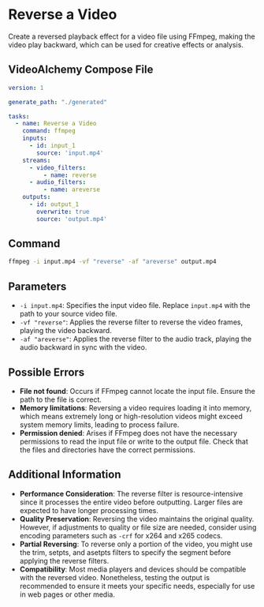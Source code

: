 # Reverse a Video

Create a reversed playback effect for a video file using FFmpeg, making the video play backward, which can be used for creative effects or analysis.

## VideoAlchemy Compose File

```yaml
version: 1

generate_path: "./generated"

tasks:
  - name: Reverse a Video
    command: ffmpeg
    inputs:
      - id: input_1
        source: 'input.mp4'
    streams:
      - video_filters:
          - name: reverse
      - audio_filters:
          - name: areverse
    outputs:
      - id: output_1
        overwrite: true
        source: 'output.mp4'
```


## Command

```bash
ffmpeg -i input.mp4 -vf "reverse" -af "areverse" output.mp4
```

## Parameters

- `-i input.mp4`: Specifies the input video file. Replace `input.mp4` with the path to your source video file.
- `-vf "reverse"`: Applies the reverse filter to reverse the video frames, playing the video backward.
- `-af "areverse"`: Applies the reverse filter to the audio track, playing the audio backward in sync with the video.

## Possible Errors

- **File not found**: Occurs if FFmpeg cannot locate the input file. Ensure the path to the file is correct.
- **Memory limitations**: Reversing a video requires loading it into memory, which means extremely long or high-resolution videos might exceed system memory limits, leading to process failure.
- **Permission denied**: Arises if FFmpeg does not have the necessary permissions to read the input file or write to the output file. Check that the files and directories have the correct permissions.

## Additional Information

- **Performance Consideration**: The reverse filter is resource-intensive since it processes the entire video before outputting. Larger files are expected to have longer processing times.
- **Quality Preservation**: Reversing the video maintains the original quality. However, if adjustments to quality or file size are needed, consider using encoding parameters such as `-crf` for x264 and x265 codecs.
- **Partial Reversing**: To reverse only a portion of the video, you might use the trim, setpts, and asetpts filters to specify the segment before applying the reverse filters.
- **Compatibility**: Most media players and devices should be compatible with the reversed video. Nonetheless, testing the output is recommended to ensure it meets your specific needs, especially for use in web pages or other media.
